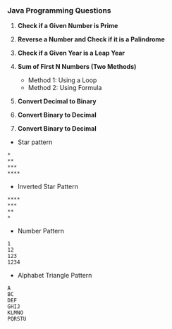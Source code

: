 
### Java Programming Questions

1. **Check if a Given Number is Prime**
2. **Reverse a Number and Check if it is a Palindrome**
3. **Check if a Given Year is a Leap Year**
4. **Sum of First N Numbers (Two Methods)**
    - Method 1: Using a Loop
    - Method 2: Using Formula
5. **Convert Decimal to Binary**
6. **Convert Binary to Decimal**


7. **Convert Binary to Decimal**

- Star pattern 
```
*
**
***
****
```

- Inverted Star Pattern
```
****
***
**
*
```

- Number Pattern
```
1
12
123
1234
```

- Alphabet Triangle Pattern
```
A
BC
DEF
GHIJ
KLMNO
PQRSTU
```
